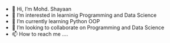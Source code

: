 - 👋 Hi, I’m Mohd. Shayaan
- 👀 I’m interested in learninig Programming and Data Science
- 🌱 I’m currently learning Python OOP
- 💞️ I’m looking to collaborate on Programming and Data Science
- 📫 How to reach me ....

<!---
shayaansk47/shayaansk47 is a ✨ special ✨ repository because its `README.md` (this file) appears on your GitHub profile.
You can click the Preview link to take a look at your changes.
--->
